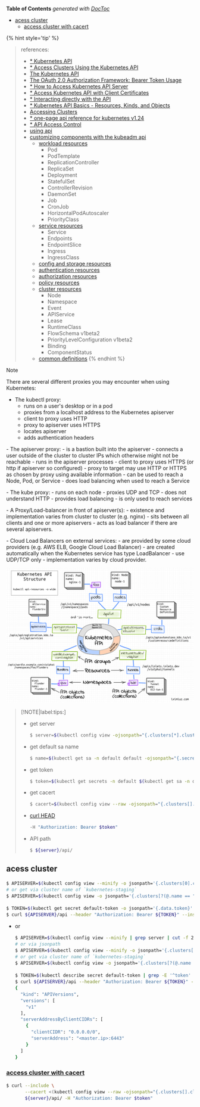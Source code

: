 <!-- START doctoc generated TOC please keep comment here to allow auto update -->
<!-- DON'T EDIT THIS SECTION, INSTEAD RE-RUN doctoc TO UPDATE -->
**Table of Contents**  *generated with [DocToc](https://github.com/thlorenz/doctoc)*

- [acess cluster](#acess-cluster)
  - [access cluster with cacert](#access-cluster-with-cacert)

<!-- END doctoc generated TOC please keep comment here to allow auto update -->


{% hint style='tip' %}
> references:
> - [* Kubernetes API](https://kubernetes.io/docs/reference/kubernetes-api/)
> - [* Access Clusters Using the Kubernetes API](https://kubernetes.io/docs/tasks/administer-cluster/access-cluster-api/)
> - [The Kubernetes API](https://kubernetes.io/docs/concepts/overview/kubernetes-api/)
> - [The OAuth 2.0 Authorization Framework: Bearer Token Usage](https://datatracker.ietf.org/doc/html/rfc6750)
> - [* How to Access Kubernetes API Server](https://blog.codefarm.me/2021/12/18/access-kubernetes/)
> - [* Access Kubernetes API with Client Certificates](https://blog.codefarm.me/2019/02/01/access-kubernetes-api-with-client-certificates/)
> - [* Interacting directly with the API](https://kubebyexample.com/learning-paths/operator-framework/kubernetes-api-fundamentals/interacting-directly-api)
> - [* Kubernetes API Basics - Resources, Kinds, and Objects](https://iximiuz.com/en/posts/kubernetes-api-structure-and-terminology/)
> - [Accessing Clusters](https://kubernetes.io/docs/tasks/access-application-cluster/access-cluster/)
> - [* one-page api reference for kubernetes v1.24](https://kubernetes.io/docs/reference/generated/kubernetes-api/v1.24/)
> - [* API Access Control](https://kubernetes.io/docs/reference/access-authn-authz/)
> - [using api](https://kubernetes.io/docs/reference/using-api/)
> - [customizing components with the kubeadm api](https://kubernetes.io/docs/setup/production-environment/tools/kubeadm/control-plane-flags/)
>   - [workload resources](https://kubernetes.io/docs/reference/kubernetes-api/workload-resources/)
>     - Pod
>     - PodTemplate
>     - ReplicationController
>     - ReplicaSet
>     - Deployment
>     - StatefulSet
>     - ControllerRevision
>     - DaemonSet
>     - Job
>     - CronJob
>     - HorizontalPodAutoscaler
>     - PriorityClass
>   - [service resources](https://kubernetes.io/docs/reference/kubernetes-api/service-resources/)
>     - Service
>     - Endpoints
>     - EndpointSlice
>     - Ingress
>     - IngressClass
>   - [config and storage resources](https://kubernetes.io/docs/reference/kubernetes-api/config-and-storage-resources/)
>   - [authentication resources](https://kubernetes.io/docs/reference/kubernetes-api/authentication-resources/)
>   - [authorization resources](https://kubernetes.io/docs/reference/kubernetes-api/authorization-resources/)
>   - [policy resources](https://kubernetes.io/docs/reference/kubernetes-api/policy-resources/)
>   - [cluster resources](https://kubernetes.io/docs/reference/kubernetes-api/cluster-resources/)
>     - Node
>     - Namespace
>     - Event
>     - APIService
>     - Lease
>     - RuntimeClass
>     - FlowSchema v1beta2
>     - PriorityLevelConfiguration v1beta2
>     - Binding
>     - ComponentStatus
>   - [common definitions](https://kubernetes.io/docs/reference/kubernetes-api/common-definitions/)
{% endhint %}


> [!NOTE]
> There are several different proxies you may encounter when using Kubernetes: <p>
> - The kubectl proxy:
>   - runs on a user's desktop or in a pod
>   - proxies from a localhost address to the Kubernetes apiserver
>   - client to proxy uses HTTP
>   - proxy to apiserver uses HTTPS
>   - locates apiserver
>   - adds authentication headers
> <p>
> - The apiserver proxy:
>   - is a bastion built into the apiserver
>   - connects a user outside of the cluster to cluster IPs which otherwise might not be reachable
>   - runs in the apiserver processes
>   - client to proxy uses HTTPS (or http if apiserver so configured)
>   - proxy to target may use HTTP or HTTPS as chosen by proxy using available information
>   - can be used to reach a Node, Pod, or Service
>   - does load balancing when used to reach a Service
> <p>
> - The kube proxy:
>   - runs on each node
>   - proxies UDP and TCP
>   - does not understand HTTP
>   - provides load balancing
>   - is only used to reach services
> <p>
> - A Proxy/Load-balancer in front of apiserver(s):
>   - existence and implementation varies from cluster to cluster (e.g. nginx)
>   - sits between all clients and one or more apiservers
>   - acts as load balancer if there are several apiservers.
> <p>
> - Cloud Load Balancers on external services:
>   - are provided by some cloud providers (e.g. AWS ELB, Google Cloud Load Balancer)
>   - are created automatically when the Kubernetes service has type LoadBalancer
>   - use UDP/TCP only
>   - implementation varies by cloud provider.


![kubernetes API structure](../../screenshot/k8s/kube-api-structure-3000-opt.png)

> [!NOTE|label:tips:]
> - get server
>   ```bash
>   $ server=$(kubectl config view -ojsonpath="{.clusters[*].cluster.server}")
>   ```
> - get default sa name
>   ```bash
>   $ name=$(kubectl get sa -n default default -ojsonpath="{.secrets[].name}")
>   ```
>
> - get token
>   ```bash
>   $ token=$(kubectl get secrets -n default $(kubectl get sa -n default default -ojsonpath="{.secrets[].name}") -o jsonpath="{.data.token}" | base64 -d)
>   ```
> - get cacert
>   ```bash
>   $ cacert=$(kubectl config view --raw -ojsonpath="{.clusters[].cluster.certificate-authority-data}" | base64 -d)
>   ```
> - [curl HEAD](https://datatracker.ietf.org/doc/html/rfc6750)
>   ```bash
>   -H "Authorization: Bearer $token"
>   ```
>
> - API path
>   ```bash
>   $ ${server}/api/
>   ```

## acess cluster
```bash
$ APISERVER=$(kubectl config view --minify -o jsonpath='{.clusters[0].cluster.server}')
# or get via cluster name of `kubernetes-staging`
$ APISERVER=$(kubectl config view -o jsonpath='{.clusters[?(@.name == "kubernetes-staging")].cluster.server}')

$ TOKEN=$(kubectl get secret default-token -o jsonpath='{.data.token}' | base64 --decode)
$ curl ${APISERVER}/api --header "Authorization: Bearer ${TOKEN}" --insecure
```

- or
  ```bash
  $ APISERVER=$(kubectl config view --minify | grep server | cut -f 2- -d ":" | tr -d " ")
  # or via jsonpath
  $ APISERVER=$(kubectl config view --minify -o jsonpath='{.clusters[0].cluster.server}')
  # or get via cluster name of `kubernetes-staging`
  $ APISERVER=$(kubectl config view -o jsonpath='{.clusters[?(@.name == "kubernetes-staging")].cluster.server}')

  $ TOKEN=$(kubectl describe secret default-token | grep -E '^token' | cut -f2 -d':' | tr -d " ")
  $ curl ${APISERVER}/api --header "Authorization: Bearer ${TOKEN}" --insecure
  {
    "kind": "APIVersions",
    "versions": [
      "v1"
    ],
    "serverAddressByClientCIDRs": [
      {
        "clientCIDR": "0.0.0.0/0",
        "serverAddress": "<master.ip>:6443"
      }
    ]
  }
  ```

### [access cluster with cacert](https://blog.codefarm.me/2021/12/18/access-kubernetes/)
```bash
$ curl --include \
       --cacert <(kubectl config view --raw -ojsonpath="{.clusters[].cluster.certificate-authority-data}" | base64 -d) \
       ${server}/api/ -H "Authorization: Bearer $token"
```
